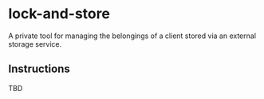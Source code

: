 # lock-and-store
A private tool for managing the belongings of a client stored via an external storage service.


## Instructions
TBD
